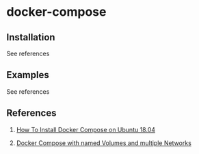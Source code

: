 # docker-compose

## Installation

See references

## Examples

See references

## References

1. [How To Install Docker Compose on Ubuntu 18.04](https://www.digitalocean.com/community/tutorials/how-to-install-docker-compose-on-ubuntu-18-04)

1. [Docker Compose with named Volumes and multiple Networks](https://sandro-keil.de/blog/docker-compose-with-named-volumes-and-multiple-networks/)
